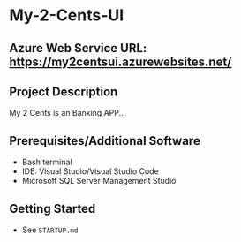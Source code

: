 # My-2-Cents-UI

## Azure Web Service URL: https://my2centsui.azurewebsites.net/

## Project Description
My 2 Cents is an Banking APP...

## Prerequisites/Additional Software
- Bash terminal
- IDE: Visual Studio/Visual Studio Code
- Microsoft SQL Server Management Studio

## Getting Started
- See `STARTUP.md`


